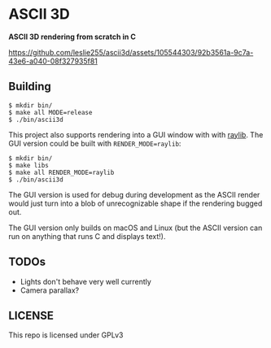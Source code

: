 # ASCII 3D

**ASCII 3D rendering from scratch in C**

https://github.com/leslie255/ascii3d/assets/105544303/92b3561a-9c7a-43e6-a040-08f327935f81

## Building

```
$ mkdir bin/
$ make all MODE=release
$ ./bin/ascii3d
```

This project also supports rendering into a GUI window with with [raylib](https://github.com/raysan5/raylib).
The GUI version could be built with `RENDER_MODE=raylib`:

```
$ mkdir bin/
$ make libs
$ make all RENDER_MODE=raylib
$ ./bin/ascii3d
```

The GUI version is used for debug during development as the ASCII render would just turn into a blob of unrecognizable shape if the rendering bugged out.

The GUI version only builds on macOS and Linux (but the ASCII version can run on anything that runs C and displays text!).

## TODOs

- Lights don't behave very well currently
- Camera parallax?

## LICENSE

This repo is licensed under GPLv3

